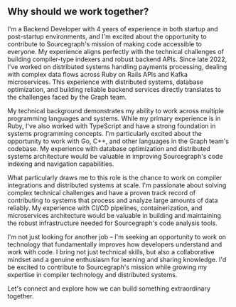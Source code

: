 ## Why should we work together?

I'm a Backend Developer with 4 years of experience in both startup and post-startup environments, and I'm excited about the opportunity to contribute to Sourcegraph's mission of making code accessible to everyone. My experience aligns perfectly with the technical challenges of building compiler-type indexers and robust backend APIs. Since late 2022, I've worked on distributed systems handling payments processing, dealing with complex data flows across Ruby on Rails APIs and Kafka microservices. This experience with distributed systems, database optimization, and building reliable backend services directly translates to the challenges faced by the Graph team.

My technical background demonstrates my ability to work across multiple programming languages and systems. While my primary experience is in Ruby, I've also worked with TypeScript and have a strong foundation in systems programming concepts. I'm particularly excited about the opportunity to work with Go, C++, and other languages in the Graph team's codebase. My experience with database optimization and distributed systems architecture would be valuable in improving Sourcegraph's code indexing and navigation capabilities.

What particularly draws me to this role is the chance to work on compiler integrations and distributed systems at scale. I'm passionate about solving complex technical challenges and have a proven track record of contributing to systems that process and analyze large amounts of data reliably. My experience with CI/CD pipelines, containerization, and microservices architecture would be valuable in building and maintaining the robust infrastructure needed for Sourcegraph's code analysis tools.

I'm not just looking for another job – I'm seeking an opportunity to work on technology that fundamentally improves how developers understand and work with code. I bring not just technical skills, but also a collaborative mindset and a genuine enthusiasm for learning and sharing knowledge. I'd be excited to contribute to Sourcegraph's mission while growing my expertise in compiler technology and distributed systems.

Let's connect and explore how we can build something extraordinary together.
